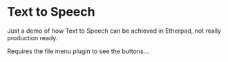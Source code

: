 # Text to Speech

Just a demo of how Text to Speech can be achieved in Etherpad, not really production ready.

Requires the file menu plugin to see the buttons...
